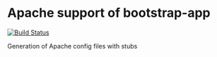 # Apache support of bootstrap-app

[![Build Status](https://travis-ci.org/bootstrap-app/apache.svg?branch=master)](https://travis-ci.org/bootstrap-app/apache)

Generation of Apache config files with stubs
